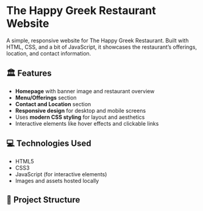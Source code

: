 # The Happy Greek Restaurant Website

A simple, responsive website for The Happy Greek Restaurant. Built with HTML, CSS, and a bit of JavaScript, it showcases the restaurant’s offerings, location, and contact information.

## 🏛 Features
- **Homepage** with banner image and restaurant overview
- **Menu/Offerings** section
- **Contact and Location** section
- **Responsive design** for desktop and mobile screens
- Uses **modern CSS styling** for layout and aesthetics
- Interactive elements like hover effects and clickable links

## 💻 Technologies Used
- HTML5
- CSS3
- JavaScript (for interactive elements)
- Images and assets hosted locally

## 📂 Project Structure
